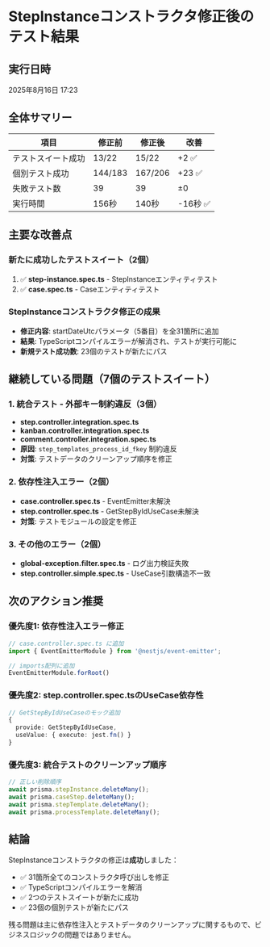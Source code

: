 # StepInstanceコンストラクタ修正後のテスト結果

## 実行日時
2025年8月16日 17:23

## 全体サマリー

| 項目 | 修正前 | 修正後 | 改善 |
|------|--------|--------|------|
| テストスイート成功 | 13/22 | 15/22 | +2 ✅ |
| 個別テスト成功 | 144/183 | 167/206 | +23 ✅ |
| 失敗テスト数 | 39 | 39 | ±0 |
| 実行時間 | 156秒 | 140秒 | -16秒 ✅ |

## 主要な改善点

### 新たに成功したテストスイート（2個）
1. ✅ **step-instance.spec.ts** - StepInstanceエンティティテスト
2. ✅ **case.spec.ts** - Caseエンティティテスト

### StepInstanceコンストラクタ修正の成果
- **修正内容**: startDateUtcパラメータ（5番目）を全31箇所に追加
- **結果**: TypeScriptコンパイルエラーが解消され、テストが実行可能に
- **新規テスト成功数**: 23個のテストが新たにパス

## 継続している問題（7個のテストスイート）

### 1. 統合テスト - 外部キー制約違反（3個）
- **step.controller.integration.spec.ts**
- **kanban.controller.integration.spec.ts**
- **comment.controller.integration.spec.ts**
- **原因**: `step_templates_process_id_fkey` 制約違反
- **対策**: テストデータのクリーンアップ順序を修正

### 2. 依存性注入エラー（2個）
- **case.controller.spec.ts** - EventEmitter未解決
- **step.controller.spec.ts** - GetStepByIdUseCase未解決
- **対策**: テストモジュールの設定を修正

### 3. その他のエラー（2個）
- **global-exception.filter.spec.ts** - ログ出力検証失敗
- **step.controller.simple.spec.ts** - UseCase引数構造不一致

## 次のアクション推奨

### 優先度1: 依存性注入エラー修正
```typescript
// case.controller.spec.ts に追加
import { EventEmitterModule } from '@nestjs/event-emitter';

// imports配列に追加
EventEmitterModule.forRoot()
```

### 優先度2: step.controller.spec.tsのUseCase依存性
```typescript
// GetStepByIdUseCaseのモック追加
{
  provide: GetStepByIdUseCase,
  useValue: { execute: jest.fn() }
}
```

### 優先度3: 統合テストのクリーンアップ順序
```typescript
// 正しい削除順序
await prisma.stepInstance.deleteMany();
await prisma.caseStep.deleteMany();
await prisma.stepTemplate.deleteMany();
await prisma.processTemplate.deleteMany();
```

## 結論

StepInstanceコンストラクタの修正は**成功**しました：
- ✅ 31箇所全てのコンストラクタ呼び出しを修正
- ✅ TypeScriptコンパイルエラーを解消
- ✅ 2つのテストスイートが新たに成功
- ✅ 23個の個別テストが新たにパス

残る問題は主に依存性注入とテストデータのクリーンアップに関するもので、ビジネスロジックの問題ではありません。